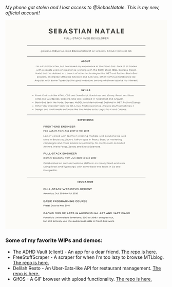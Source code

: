 _My phone got stolen and I lost access to @SebasNatale. This is my new, official account!_

![CV](https://github.com/SebasNatale95/sebasnatale95/blob/main/CV.jpg)

### Some of my favorite WIPs and demos:
  - The ADHD Vault (client) - An app for a dear friend. [The repo is here.](https://github.com/SebasNatale95/The-ADHD-Vault--client-)
  - FreeStuffScraper - A scraper for when I'm too lazy to browse MTLblog. [The repo is here.](https://github.com/SebasNatale95/FreeStuffScraper)
  - Delilah Resto - An Uber-Eats-like API for restaurant management. [The repo is here.](https://github.com/SebasNatale95/Delilah-Resto)
  - GifOS - A GIF browser with upload functionality. [The repo is here.](https://github.com/SebasNatale95/gifOS)
